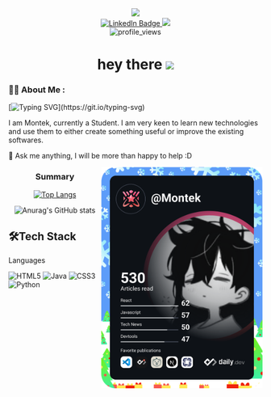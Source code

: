 

<div id="header" align="center">
  <img src="https://media0.giphy.com/media/2Ygy0khwewLgMSYM0t/giphy.gif?cid=6c09b952s94w3658uzag4fcvwavyoszs1j4ngkoibfphps7i&rid=giphy.gif&ct=s" width="100"/>
  <div id="badges">
  <a href="https://www.linkedin.com/in/montek-k-a74845232">
    <img src="https://img.shields.io/badge/LinkedIn-blue?style=for-the-badge&logo=linkedin&logoColor=white" alt="LinkedIn Badge"/>
  </a>
  <a href="https://portfolio-sandy-iota-56.vercel.app/">
    <img src="https://img.shields.io/badge/Website-red?style=for-the-badge& alt="Website Badge"/>
  </a>
</div>
<img src="https://komarev.com/ghpvc/?username=Montekkundan&style=flat-square&color=blue" alt="profile_views"/>
<h1>
  hey there
  <img src="https://media.giphy.com/media/hvRJCLFzcasrR4ia7z/giphy.gif" width="30px"/>
</h1>
</div>


### :man_technologist: About Me :

[![Typing SVG](https://readme-typing-svg.demolab.com?font=Fira+Code&pause=1000&width=435&lines=Hello+I+am+Montek!;You+can+call+me+Monty!;I+love+to+code!)](https://git.io/typing-svg)

I am Montek, currently a Student. I am very keen to learn new technologies and use them to either create something useful or improve the existing softwares.   

💬 Ask me anything, I will be more than happy to help :D

<div>
</div>

 <a href="https://app.daily.dev/Montek"><img src="https://github.com/Montekkundan/Montekkundan/blob/main/devcard.svg" img width="320" align="right" alt="Montek's Dev Card"/></a>



<h3 align="center">Summary</h3>
<span align="center">
 
[![Top Langs](https://github-readme-stats.vercel.app/api/top-langs/?username=Montekkundan&layout=compact&theme=merko)](https://github.com/anuraghazra/github-readme-stats)
 
</span>

 <span align="center">
 
![Anurag's GitHub stats](https://github-readme-stats.vercel.app/api?username=Montekkundan&show_icons=true&theme=merko)
 
</span>


<h2>🛠Tech Stack</h2>
Languages 

![HTML5](https://img.shields.io/badge/html5-%23E34F26.svg?style=for-the-badge&logo=html5&logoColor=white)
![Java](https://img.shields.io/badge/java-%23ED8B00.svg?style=for-the-badge&logo=java&logoColor=white)
![CSS3](https://img.shields.io/badge/css3-%231572B6.svg?style=for-the-badge&logo=css3&logoColor=white)
![Python](https://img.shields.io/badge/python-3670A0?style=for-the-badge&logo=python&logoColor=ffdd54)


<!--
**Montekkundan/Montekkundan** is a ✨ _special_ ✨ repository because its `README.md` (this file) appears on your GitHub profile.

Here are some ideas to get you started:

- 🔭 I’m currently working on ...
- 🌱 I’m currently learning ...
- 👯 I’m looking to collaborate on ...
- 🤔 I’m looking for help with ...
- 💬 Ask me about ...
- 📫 How to reach me: ...
- 😄 Pronouns: ...
- ⚡ Fun fact: ...
-->
